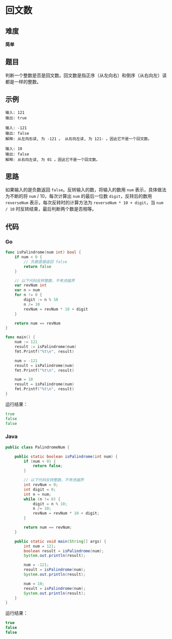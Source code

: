 # 回文数

## 难度

**简单**

## 题目

判断一个整数是否是回文数。回文数是指正序（从左向右）和倒序（从右向左）读都是一样的整数。

## 示例

```
输入: 121
输出: true
```

```
输入: -121
输出: false
解释: 从左向右读, 为 -121 。 从右向左读, 为 121- 。因此它不是一个回文数。
```

```
输入: 10
输出: false
解释: 从右向左读, 为 01 。因此它不是一个回文数。
```

## 思路

如果输入的是负数返回 `false`。反转输入的数，将输入的数用 `num` 表示，具体做法为不断的将 `num` / 10，每次计算出 `num` 的最后一位数 `digit`，反转后的数用 `reverseNum` 表示，每次反转时的计算方法为 `reverseNum * 10 + digit`，当 `num / 10` 时反转结束，最后判断两个数是否相等。

## 代码

### Go

```go
func isPalindrome(num int) bool {
    if num < 0 {
        // 负数直接返回 false
        return false
    }

    // 以下代码反转整数，不考虑越界
    var revNum int
    var n = num
    for n != 0 {
        digit := n % 10
        n /= 10
        revNum = revNum * 10 + digit
    }

    return num == revNum
}
```

```go
func main() {
    num := 121
    result := isPalindrome(num)
    fmt.Printf("%t\n", result)

    num = -121
    result = isPalindrome(num)
    fmt.Printf("%t\n", result)

    num = 10
    result = isPalindrome(num)
    fmt.Printf("%t\n", result)
}
```

运行结果：

```go
true
false
false
```

### Java

```java
public class PalindromeNum {

    public static boolean isPalindrome(int num) {
        if (num < 0) {
            return false;
        }

        // 以下代码反转整数，不考虑越界
        int revNum = 0;
        int digit = 0;
        int n = num;
        while (n != 0) {
            digit = n % 10;
            n /= 10;
            revNum = revNum * 10 + digit;
        }

        return num == revNum;
    }

    public static void main(String[] args) {
        int num = 121;
        boolean result = isPalindrome(num);
        System.out.println(result);

        num = -121;
        result = isPalindrome(num);
        System.out.println(result);

        num = 10;
        result = isPalindrome(num);
        System.out.println(result);
    }
}
```

运行结果：

```java
true
false
false
```

